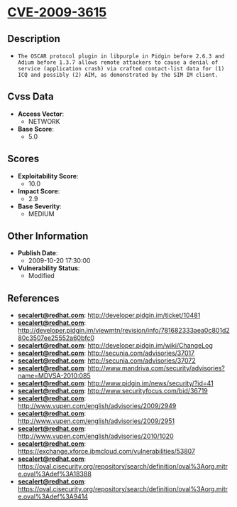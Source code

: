 
# [CVE-2009-3615](https://cve.mitre.org/cgi-bin/cvename.cgi?name=CVE-2009-3615)

## Description

- `The OSCAR protocol plugin in libpurple in Pidgin before 2.6.3 and Adium before 1.3.7 allows remote attackers to cause a denial of service (application crash) via crafted contact-list data for (1) ICQ and possibly (2) AIM, as demonstrated by the SIM IM client.`

## Cvss Data

- **Access Vector**:
  - NETWORK
- **Base Score**:
  - 5.0

## Scores

- **Exploitability Score**:
  - 10.0
- **Impact Score**:
  - 2.9
- **Base Severity**:
  - MEDIUM

## Other Information

- **Publish Date**:
  - 2009-10-20 17:30:00
- **Vulnerability Status**:
  - Modified

## References

- **secalert@redhat.com**: http://developer.pidgin.im/ticket/10481
- **secalert@redhat.com**: http://developer.pidgin.im/viewmtn/revision/info/781682333aea0c801d280c3507ee25552a60bfc0
- **secalert@redhat.com**: http://developer.pidgin.im/wiki/ChangeLog
- **secalert@redhat.com**: http://secunia.com/advisories/37017
- **secalert@redhat.com**: http://secunia.com/advisories/37072
- **secalert@redhat.com**: http://www.mandriva.com/security/advisories?name=MDVSA-2010:085
- **secalert@redhat.com**: http://www.pidgin.im/news/security/?id=41
- **secalert@redhat.com**: http://www.securityfocus.com/bid/36719
- **secalert@redhat.com**: http://www.vupen.com/english/advisories/2009/2949
- **secalert@redhat.com**: http://www.vupen.com/english/advisories/2009/2951
- **secalert@redhat.com**: http://www.vupen.com/english/advisories/2010/1020
- **secalert@redhat.com**: https://exchange.xforce.ibmcloud.com/vulnerabilities/53807
- **secalert@redhat.com**: https://oval.cisecurity.org/repository/search/definition/oval%3Aorg.mitre.oval%3Adef%3A18388
- **secalert@redhat.com**: https://oval.cisecurity.org/repository/search/definition/oval%3Aorg.mitre.oval%3Adef%3A9414
